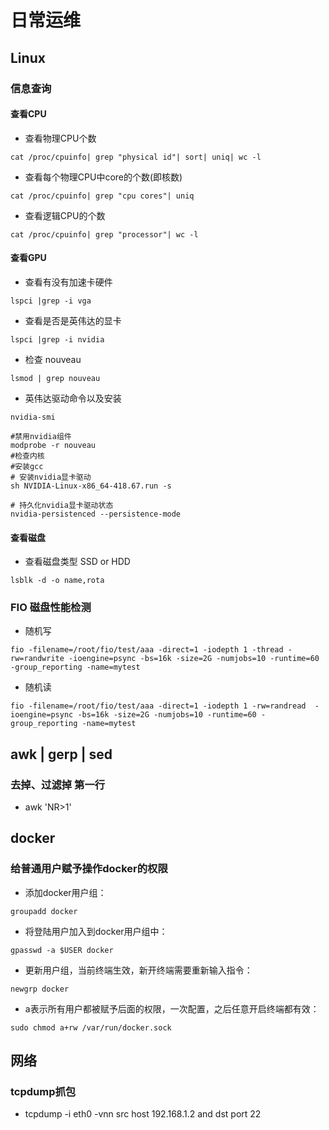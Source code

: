 # 日常运维

## Linux
### 信息查询
#### 查看CPU
+ 查看物理CPU个数
```
cat /proc/cpuinfo| grep "physical id"| sort| uniq| wc -l
```
+ 查看每个物理CPU中core的个数(即核数)
```
cat /proc/cpuinfo| grep "cpu cores"| uniq
```
+ 查看逻辑CPU的个数
```
cat /proc/cpuinfo| grep "processor"| wc -l
```
#### 查看GPU
+ 查看有没有加速卡硬件
```
lspci |grep -i vga
```
+ 查看是否是英伟达的显卡
```
lspci |grep -i nvidia
```
+ 检查 nouveau
```
lsmod | grep nouveau
```
+ 英伟达驱动命令以及安装
```
nvidia-smi

#禁用nvidia组件
modprobe -r nouveau
#检查内核
#安装gcc
# 安装nvidia显卡驱动
sh NVIDIA-Linux-x86_64-418.67.run -s

# 持久化nvidia显卡驱动状态
nvidia-persistenced --persistence-mode
```
#### 查看磁盘
+ 查看磁盘类型 SSD or HDD
```
lsblk -d -o name,rota
```
### FIO 磁盘性能检测
+ 随机写
```
fio -filename=/root/fio/test/aaa -direct=1 -iodepth 1 -thread -rw=randwrite -ioengine=psync -bs=16k -size=2G -numjobs=10 -runtime=60 -group_reporting -name=mytest
```

+ 随机读
```
fio -filename=/root/fio/test/aaa -direct=1 -iodepth 1 -rw=randread  -ioengine=psync -bs=16k -size=2G -numjobs=10 -runtime=60 -group_reporting -name=mytest
```
## awk | gerp | sed
### 去掉、过滤掉 第一行
+ awk 'NR>1'

## docker
### 给普通用户赋予操作docker的权限
+ 添加docker用户组：
```
groupadd docker
```
+ 将登陆用户加入到docker用户组中：
```
gpasswd -a $USER docker
```
+ 更新用户组，当前终端生效，新开终端需要重新输入指令： 
```
newgrp docker
```
+ a表示所有用户都被赋予后面的权限，一次配置，之后任意开启终端都有效： 
```
sudo chmod a+rw /var/run/docker.sock
```


## 网络
### tcpdump抓包
+ tcpdump -i eth0 -vnn src host 192.168.1.2 and dst port 22